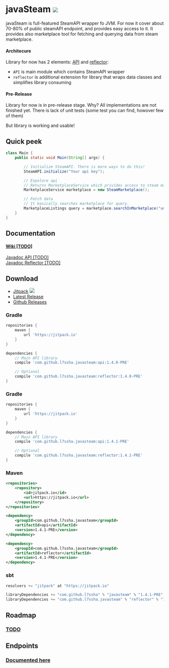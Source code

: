 # javaSteam [![](https://jitpack.io/v/l7ssha/javasteam.svg)](https://jitpack.io/#l7ssha/javasteam)

javaSteam is full-featured SteamAPI wrapper fo JVM. For now it cover about 70-80% of public steamAPI endpoint, and provides easy access to it.
It provides also marketplace tool for fetching and querying data from steam marketplace.

#### Architecure

Library for now has 2 elements: [API](https://github.com/l7ssha/javasteam/tree/master/api) and [reflector](https://github.com/l7ssha/javasteam/tree/master/reflector):
 * `API` is main module which contains SteamAPI wrapper
 * `reflector` is additional extension for library that wraps data classes and simplifies library consuming

#### Pre-Release

Library for now is in pre-release stage. Why? All implementations are not finished yet. There is lack of unit tests (some test you can find, howover few of them)

But library is working and usable!

## Quick peek

```java
class Main {
    public static void Main(String[] args) {

        // Initialize SteamAPI. There is more ways to do this!
        SteamAPI.initialize("Your api key");

        // Expolore api
        // Returns MarketplaceService which privides access to steam marketplace, obviously
        MarketplaceService marketplace = new SteamMarketplace();

        // Fetch data
        // It basically searches marketplace for query.
        MarketplaceListings query = marketplace.searchInMarketplace("ancient", 100);
    }
}
```

## Documentation

#### [Wiki [TODO]](https://github.com/l7ssha/javasteam/wiki)

[Javadoc API [TODO]](https://l7ssha.pl/javasteam/) <br />
[Javadoc Reflector [TODO]](https://l7ssha.pl/reflector/)

## Download

* [Jitpack](https://jitpack.io/#l7ssha/javasteam/https://jitpack.io/#l7ssha/javasteam/) [![](https://jitpack.io/v/l7ssha/javasteam.svg)](https://jitpack.io/#l7ssha/javasteam)
* [Latest Release](https://github.com/l7ssha/javasteam/releases/tag/1.3.2-PRE)
* [Github Releases](https://github.com/l7ssha/javasteam/releases)

### Gradle

```groovy
repositories {
    maven {
        url 'https://jitpack.io'
    }
}

dependencies {
    // Main API library
    compile 'com.github.l7ssha.javasteam:api:1.4.0-PRE'

    // Optional
    compile 'com.github.l7ssha.javasteam:reflector:1.4.0-PRE'
}
```


### Gradle

```groovy
repositories {
    maven {
        url 'https://jitpack.io'
    }
}

dependencies {
    // Main API library
    compile 'com.github.l7ssha.javasteam:api:1.4.1-PRE'

    // Optional
    compile 'com.github.l7ssha.javasteam:reflector:1.4.1-PRE'
}
```

### Maven

```xml
<repositories>
    <repository>
        <id>jitpack.io</id>
        <url>https://jitpack.io</url>
    </repository>
</repositories>

<dependency>
    <groupId>com.github.l7ssha.javasteam</groupId>
    <artifactId>api</artifactId>
    <version>1.4.1-PRE</version>
</dependency>

<dependency>
    <groupId>com.github.l7ssha.javasteam</groupId>
    <artifactId>reflector</artifactId>
    <version>1.4.1-PRE</version>
</dependency>
```

### sbt
```scala
resolvers += "jitpack" at "https://jitpack.io"

libraryDependencies += "com.github.l7ssha" % "javasteam" % "1.4.1-PRE"
libraryDependencies += "com.github.l7ssha.javasteam" % "reflector" % "1.4.1-PRE"
```

## Roadmap

### [TODO]()

## Endpoints

### [Documented here](https://github.com/l7ssha/javasteam/wiki/Endpoints)
